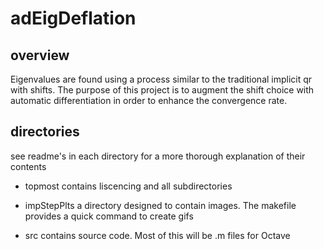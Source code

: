 # adEigDeflation #

## overview ##

Eigenvalues are found using a process similar to the traditional
implicit qr with shifts. The purpose of this project is to
augment the shift choice with automatic differentiation
in order to enhance the convergence rate.

## directories ##
see readme's in each directory for a more
thorough explanation of their contents

* topmost
  contains liscencing and all subdirectories

* impStepPlts
a directory designed to contain images.
The makefile provides a quick command to create
gifs

* src
contains source code.
Most of this will be \.m files for Octave
